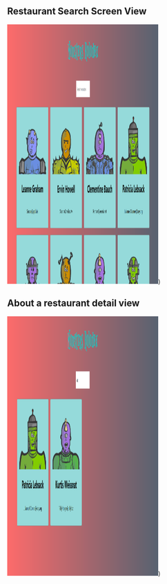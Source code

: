 ## Restaurant Search Screen View
<img src="./assets/1.png" alt="Restaurant Search screen view" width="350" height="600">)
## About a restaurant detail view
<img src="./assets/2.png" alt="Restaurant Detail Screen View" width="350" height="600">)

